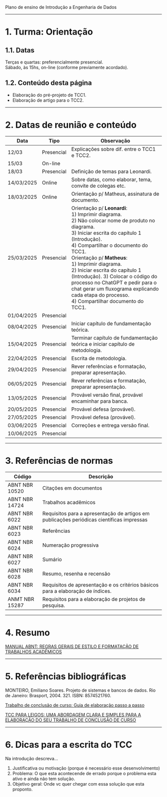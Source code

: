 Plano de ensino de Introdução a Engenharia de Dados


---
# 1. Turma: Orientação

## 1.1. Datas

Terças e quartas: preferencialmente presencial.<br>
Sábado, às 15hs, on-line (conforme previamente acordado).

## 1.2. Conteúdo desta página

* Elaboração do pré-projeto de TCC1.
* Elaboração de artigo para o TCC2.


---
# 2. Datas de reunião e conteúdo

| Data | Tipo | Observação |
|---|---|---|
|12/03| Presencial| Explicações sobre dif. entre o TCC1 e TCC2.|
|15/03| On-line | |
|18/03| Presencial | Definição de temas para Leonardi. |
|14/03/2025| Online | Sobre datas, como elaborar, tema, convite de colegas etc. |
|18/03/2025| Online|  Orientação p/ Matheus, assinatura de documento. |
|25/03/2025|  Presencial | Orientação p/ <b>Leonardi</b>: <br> 1) Imprimir diagrama. <br> 2) Não colocar nome de produto no diagrama.<br> 3) Iniciar escrita do capítulo 1 (Introdução). <br> 4) Compartilhar o documento do TCC1. <br> Orientação p/ <b>Matheus</b>:<br> 1) Imprimir diagrama. <br> 2) Iniciar escrita do capítulo 1 (Introdução). 3) Colocar o código do processo no ChatGPT e pedir para o chat gerar um fluxograma explicando cada etapa do processo. <br> 4) Compartilhar documento do TCC1. |
| 01/04/2025 | Presencial |  |
| 08/04/2025 | Presencial | Iniciar capítulo de fundamentação teórica. |
| 15/04/2025 | Presencial | Terminar capítulo de fundamentação teórica e iniciar capítulo de metodologia. |
| 22/04/2025 | Presencial | Escrita de metodologia. |
| 29/04/2025 | Presencial | Rever referências e formatação, preparar apresentação. |
| 06/05/2025 | Presencial | Rever referências e formatação, preparar apresentação. |
| 13/05/2025 | Presencial | Provável versão final, provável encaminhar para banca. |
| 20/05/2025 | Presencial | Provável defesa (provável). |
| 27/05/2025 | Presencial | Provável defesa (provável). |
| 03/06/2025 | Presencial | Correções e entrega versão final. |
| 10/06/2025 | Presencial |  |


---
# 3. Referências de normas

| Código | Descrição |
|----------------| --- |
| ABNT NBR 10520 | Citações em documentos |
| ABNT NBR 14724 | Trabalhos acadêmicos   | 
| ABNT NBR 6022  | Requisitos para a apresentação de artigos em publicações periódicas científicas impressas | 
| ABNT NBR 6023  | Referências            | 
| ABNT NBR 6024  | Numeração progressiva  |
| ABNT NBR 6027  | Sumário                | 
| ABNT NBR 6028  | Resumo, resenha e recensão | 
| ABNT NBR 6034  | Requisitos de apresentação e os critérios básicos para a elaboração de índices. | 
| ANMT NBR 15287 | Requisitos para a elaboração de projetos de pesquisa. | 

---
# 4. Resumo

[MANUAL ABNT: REGRAS GERAIS DE ESTILO E FORMATAÇÃO DE TRABALHOS ACADÊMICOS](https://www.fecap.br/wp-content/uploads/2021/04/Manual-ABNT-2021-1.pdf)


---
# 5. Referências bibliográficas

MONTEIRO, Emiliano Soares. Projeto de sistemas e bancos de dados. Rio de Janeiro: Brasport, 2004. 321. ISBN: 8574521760.

[Trabalho de conclusão de curso: Guia de elaboração passo a passo](https://www.amazon.com.br/Trabalho-conclus%C3%A3o-curso-elabora%C3%A7%C3%A3o-passo/dp/8522108005)



[TCC PARA LEIGOS: UMA ABORDAGEM CLARA E SIMPLES PARA A ELABORAÇÃO DO SEU TRABALHO DE CONCLUSÃO DE CURSO](https://www.amazon.com.br/TCC-PARA-LEIGOS-ABORDAGEM-ELABORA%C3%87%C3%83O-ebook/dp/B08LSSNFH4/ref=sr_1_2?__mk_pt_BR=%C3%85M%C3%85%C5%BD%C3%95%C3%91&crid=1VEF0ZZDIKGBT&dib=eyJ2IjoiMSJ9.eiWQCHbHnRiT4Tt-FbFzX3iiKtHt0P8DBAAStm8Qhh3uof9zW7aJHZzZDowmoZ2GnUAXy2wumohaW1tAUUEZ3GBlPUjTzR4L7FvJUiExlzWqBNLKjdtooB4XTTjlDkv3VoZNrdpbFObceDurT2oby5m4SwICvkqvzuT4-Sv1Y6mZMkwKWZegYPGqiVl5ry_xtmAD9MQ4D8ZCfql8WBQKFT7xOGlImvQFLCL7lPtVtIU.qYOjNQ1xZWPXG5EhLdJs6X8FyJ6jnFL3RbOcrxYytv0&dib_tag=se&keywords=tcc&qid=1742959133&rnid=6740748011&s=books&sprefix=tcc%2Cstripbooks%2C320&sr=1-2)

--- 
# 6. Dicas para a escrita do TCC

Na introdução descreva...
1. Justificativa ou motivação (porque é necessário esse desenvolvimento)
2. Problema: O que esta acontecende de errado porque o problema esta ativo e ainda não tem solução.
3. Objetivo geral: Onde vc quer chegar com essa solução que esta proponto.

